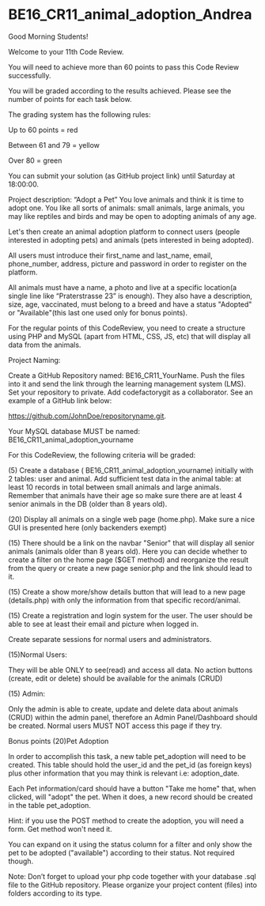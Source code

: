 # BE16_CR11_animal_adoption_Andrea

Good Morning Students!

Welcome to your 11th Code Review. 

You will need to achieve more than 60 points to pass this Code Review successfully. 

You will be graded according to the results achieved. Please see the number of points for each task below. 

The grading system has the following rules:

Up to 60 points = red

Between 61 and 79 = yellow

Over 80 = green

You can submit your solution (as GitHub project link) until Saturday at 18:00:00.


Project description: “Adopt a Pet”
You love animals and think it is time to adopt one. You like all sorts of animals: small animals, large animals, you may like reptiles and birds and may be open to adopting animals of any age. 

Let's then create an animal adoption platform to connect users (people interested in adopting pets) and animals (pets interested in being adopted). 

All users must introduce their first_name and last_name, email, phone_number, address, picture and password in order to register on the platform.

All animals must have a name, a photo and live at a specific location(a single line like “Praterstrasse 23” is enough). They also have a description, size, age, vaccinated, must belong to a breed and have a status "Adopted" or "Available"(this last one used only for bonus points).

For the regular points of this CodeReview, you need to create a structure using PHP and MySQL (apart from HTML, CSS, JS, etc) that will display all data from the animals.

 

Project Naming:

Create a GitHub Repository named: BE16_CR11_YourName. Push the files into it and send the link through the learning management system (LMS). Set your repository to private. Add codefactorygit as a collaborator. See an example of a GitHub link below:

https://github.com/JohnDoe/repositoryname.git.

Your MySQL database MUST be named: BE16_CR11_animal_adoption_yourname

For this CodeReview, the following criteria will be graded:

 
(5) Create a database ( BE16_CR11_animal_adoption_yourname) initially with 2 tables: user and animal. Add sufficient test data in the animal table: at least 10 records in total between small animals and large animals. Remember that animals have their age so make sure there are at least 4 senior animals in the DB (older than 8 years old).

(20) Display all animals on a single web page (home.php). Make sure a nice GUI is presented here (only backenders exempt)

(15) There should be a link on the navbar "Senior" that will display all senior animals (animals older than 8 years old). Here you can decide whether to create a filter on the home page ($GET method) and reorganize the result from the query or create a new page senior.php and the link should lead to it.

(15) Create a show more/show details button that will lead to a new page (details.php) with only the information from that specific record/animal.

(15) Create a registration and login system for the user. The user should be able to see at least their email and picture when logged in.

Create separate sessions for normal users and administrators.

(15)Normal Users:

They will be able ONLY to see(read) and access all data. No action buttons (create, edit or delete) should be available for the animals (CRUD)

(15) Admin:

Only the admin is able to create, update and delete data about animals (CRUD) within the admin panel, therefore an Admin Panel/Dashboard  should be created. Normal users MUST NOT access this page if they try.

Bonus points
(20)Pet Adoption

In order to accomplish this task, a new table pet_adoption will need to be created. This table should hold the user_id and the pet_id (as foreign keys) plus other information that you may think is relevant i.e: adoption_date. 

Each Pet information/card should have a button "Take me home" that, when clicked, will "adopt" the pet. When it does, a new record should be created in the table pet_adoption.

Hint: if you use the POST method to create the adoption, you will need a form. Get method won't need it. 

You can expand on it using the status column for a filter and only show the pet to be adopted ("available") according to their status. Not required though.


Note: Don’t forget to upload your php code together with your database .sql file to the GitHub repository. Please organize your project content (files) into folders according to its type.
